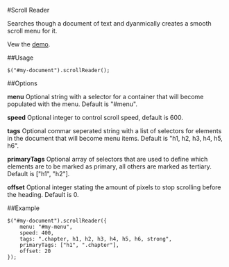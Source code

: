 #Scroll Reader

Searches though a document of text and dyanmically creates a smooth scroll menu for it.

Vew the <a href="http://merlinbb.github.io/scroll-reader/demo/" target="_blank">demo</a>.

##Usage

    $("#my-document").scrollReader();

##Options

**menu**
Optional string with a selector for a container that will become populated with the menu. Default is "#menu".

**speed**
Optional integer to control scroll speed, default is 600.

**tags**
Optional commar seperated string with a list of selectors for elements in the document that will become menu items. Default is "h1, h2, h3, h4, h5, h6".

**primaryTags**
Optional array of selectors that are used to define which elements are to be marked as primary, all others are marked as tertiary. Default is ["h1", "h2"].

**offset**
Optional integer stating the amount of pixels to stop scrolling before the heading. Default is 0.

##Example

    $("#my-document").scrollReader({
        menu: "#my-menu",
        speed: 400,
        tags: ".chapter, h1, h2, h3, h4, h5, h6, strong",
        primaryTags: ["h1", ".chapter"],
        offset: 20
    });

